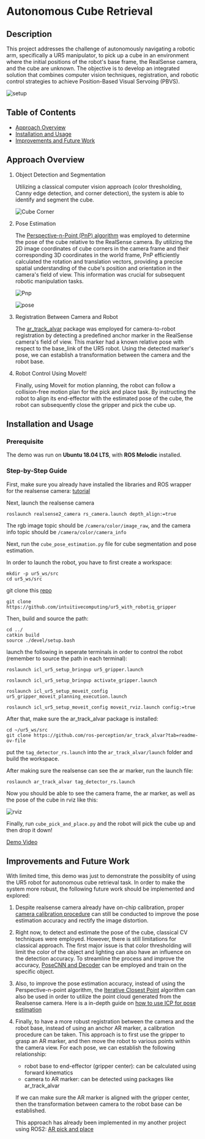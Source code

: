 # Autonomous Cube Retrieval

## Description
This project addresses the challenge of autonomously navigating a robotic arm, specifically a UR5 manipulator, to pick up a cube in an environment where the initial positions of the robot's base frame, the RealSense camera, and the cube are unknown. The objective is to develop an integrated solution that combines computer vision techniques, registration, and robotic control strategies to achieve Position-Based Visual Servoing (PBVS).

![setup](https://github.com/JuoTungChen/Autonomous_cube_retrieval/raw/master/images/setup.jpg)

## Table of Contents
- [Approach Overview](#approach-overview)
- [Installation and Usage](#installation-and-usage)
- [Improvements and Future Work](#improvements-and-future-work)

## Approach Overview
1. Object Detection and Segmentation

    Utilizing a classical computer vision approach (color thresholding, Canny edge detection, and corner detection), the system is able to identify and segment the cube.
    
    ![Cube Corner](https://github.com/JuoTungChen/Autonomous_cube_retrieval/raw/master/images/cube_corner.png)

2. Pose Estimation

    The [Perspective-n-Point (PnP) algorithm](https://docs.opencv.org/4.x/d5/d1f/calib3d_solvePnP.html) was employed to determine the pose of the cube relative to the RealSense camera. By utilizing the 2D image coordinates of cube corners in the camera frame and their corresponding 3D coordinates in the world frame, PnP efficiently calculated the rotation and translation vectors, providing a precise spatial understanding of the cube's position and orientation in the camera's field of view. This information was crucial for subsequent robotic manipulation tasks.

    ![Pnp](https://github.com/JuoTungChen/Autonomous_cube_retrieval/raw/master/images/solve_pnp.png)

    ![pose](https://github.com/JuoTungChen/Autonomous_cube_retrieval/raw/master/images/pose_estimation.png)


3. Registration Between Camera and Robot

    The [ar_track_alvar](https://github.com/ros-perception/ar_track_alvar?tab=readme-ov-file) package was employed for camera-to-robot registration by detecting a predefined anchor marker in the RealSense camera's field of view. This marker had a known relative pose with respect to the base_link of the UR5 robot. Using the detected marker's pose, we can establish a transformation between the camera and the robot base.

4. Robot Control Using MoveIt!

    Finally, using Moveit for motion planning, the robot can follow a collision-free motion plan for the pick and place task. By instructing the robot to align its end-effector with the estimated pose of the cube, the robot can subsequently close the gripper and pick the cube up.

## Installation and Usage

### Prerequisite
The demo was run on __Ubuntu 18.04 LTS__, with __ROS Melodic__ installed.

### Step-by-Step Guide

First, make sure you already have installed the libraries and ROS wrapper for the realsense camera: [tutorial](https://github.com/leggedrobotics/realsense-ros-rsl)

Next, launch the realsense camera
```
roslaunch realsense2_camera rs_camera.launch depth_align:=true  
```
The rgb image topic should be `/camera/color/image_raw`, and the camera info topic should be `/camera/color/camera_info`

Next, run the `cube_pose_estimation.py` file for cube segmentation and pose estimation.

In order to launch the robot, you have to first create a workspace:
```
mkdir -p ur5_ws/src
cd ur5_ws/src
```

git clone this [repo](https://github.com/intuitivecomputing/ur5_with_robotiq_gripper)

```
git clone https://github.com/intuitivecomputing/ur5_with_robotiq_gripper
```

Then, build and source the path:

```
cd ../
catkin build
source ./devel/setup.bash
```


launch the following in seperate terminals in order to control the robot (remember to source the path in each terminal):

```
roslaunch icl_ur5_setup_bringup ur5_gripper.launch

roslaunch icl_ur5_setup_bringup activate_gripper.launch

roslaunch icl_ur5_setup_moveit_config ur5_gripper_moveit_planning_execution.launch

roslaunch icl_ur5_setup_moveit_config moveit_rviz.launch config:=true

```

After that, make sure the ar_track_alvar package is installed:

```
cd ~/ur5_ws/src
git clone https://github.com/ros-perception/ar_track_alvar?tab=readme-ov-file
```

put the `tag_detector_rs.launch` into the `ar_track_alvar/launch` folder and build the workspace.

After making sure the realsense can see the ar marker, run the launch file:
```
roslaunch ar_track_alvar tag_detector_rs.launch
```

Now you should be able to see the camera frame, the ar marker, as well as the pose of the cube in rviz like this:

![rviz](https://github.com/JuoTungChen/Autonomous_cube_retrieval/raw/master/images/rviz_frames.jpg)

Finally, run `cube_pick_and_place.py` and the robot will pick the cube up and then drop it down!

[Demo Video](https://livejohnshopkins-my.sharepoint.com/:v:/g/personal/jchen396_jh_edu/EaxSxu72_slAuGWwJnBTQM0BbN5iQUr2krsX-Tbl1lTOKQ?e=qGxtSd&nav=eyJyZWZlcnJhbEluZm8iOnsicmVmZXJyYWxBcHAiOiJTdHJlYW1XZWJBcHAiLCJyZWZlcnJhbFZpZXciOiJTaGFyZURpYWxvZy1MaW5rIiwicmVmZXJyYWxBcHBQbGF0Zm9ybSI6IldlYiIsInJlZmVycmFsTW9kZSI6InZpZXcifX0%3D) 

## Improvements and Future Work
With limited time, this demo was just to demonstrate the possiblity of using the UR5 robot for autonomous cube retrieval task. In order to make the system more robust, the following future work should be implemented and explored:

1. Despite realsense camera already have on-chip calibration,  proper [camera calibration procedure](https://wiki.ros.org/camera_calibration) can still be conducted to improve the pose estimation accuracy and rectify the image distortion.

2. Right now, to detect and estimate the pose of the cube, classical CV techniques were employed. However, there is still limitations for classical approach. The first major issue is that color thresholding will limit the color of the object and lighting can also have an influence on the detection accuracy. To streamline the process and improve the accuracy, [PoseCNN and Decoder](https://docs.nvidia.com/isaac/archive/2021.1/packages/object_pose_estimation/doc/pose_cnn_decoder.html) can be employed and train on the specific object.

3. Also, to improve the pose estimation accuracy, instead of using the Perspective-n-point algorithm, the [Iterative Closest Point](https://www.sciencedirect.com/topics/engineering/iterative-closest-point-algorithm#:~:text=The%20goal%20of%20the%20ICP,Systems%20for%20Smart%20Trains%2C%202021) algorithm can also be used in order to utilize the point cloud generated from the Realsense camera. Here is a in-depth guide on [how to use ICP for pose estimation](https://manipulation.csail.mit.edu/pose.html)

4. Finally, to have a more robust registration between the camera and the robot base, instead of using an anchor AR marker, a calibration procedure can be taken. This approach is to first use the gripper to grasp an AR marker, and then move the robot to various points within the camera view. For each pose, we can establish the following relationship: 
    - robot base to end-effector (gripper center): can be calculated using forward kinematics
    - camera to AR marker: can be detected using packages like ar_track_alvar

    If we can make sure the AR marker is aligned with the gripper center, then the transformation between camera to the robot base can be established.

    This approach has already been implemented in my another project using ROS2: [AR pick and place](https://github.com/vishnukolal/rsp_project)


